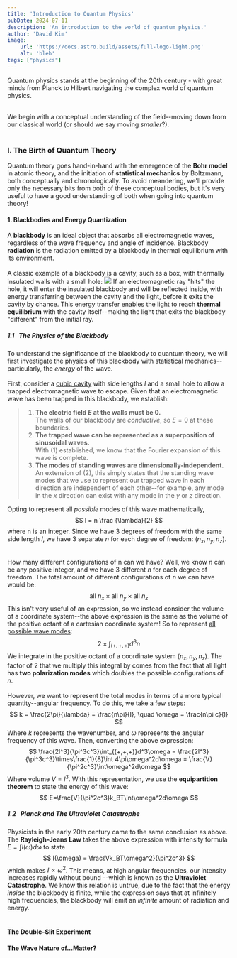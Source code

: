 ```yaml
---
title: 'Introduction to Quantum Physics'
pubDate: 2024-07-11
description: 'An introduction to the world of quantum physics.'
author: 'David Kim'
image:
    url: 'https://docs.astro.build/assets/full-logo-light.png'
    alt: 'bleh'
tags: ["physics"]
---
```

Quantum physics stands at the beginning of the 20th century - with great minds from Planck to Hilbert 
navigating the complex world of quantum physics.<br><br>

We begin with a conceptual understanding of the field--moving down from our classical world (or should 
we say moving *smaller*?). <br><br>

### I. The Birth of Quantum Theory
Quantum theory goes hand-in-hand with the emergence of the **Bohr model** in atomic theory, and the 
initiation of **statistical mechanics** by Boltzmann, both conceptually and chronologically. To avoid 
meandering, we'll provide only the necessary bits from both of these conceptual bodies, but it's very useful 
to have a good understanding of both when going into quantum theory!

#### **1. Blackbodies and Energy Quantization**
A **blackbody** is an ideal object that absorbs all electromagnetic waves, regardless of the wave frequency 
and angle of incidence. Blackbody **radiation** is the radiation emitted by a blackbody in thermal equilibrium 
with its environment. 
<br><br>
A classic example of a blackbody is a cavity, such as a box, with thermally insulated walls with a small hole:
<img src='https://dvdkm.cc/public/assets/images/blog/quantum-intro/blackbody.png' class='mx-auto max-w-52 max-h-52'>
If an electromagnetic ray "hits" the hole, it will enter the insulated blackbody and will be reflected inside, 
with energy transferring between the cavity and the light, before it exits the cavity by chance. This energy 
transfer enables the light to reach **thermal equilibrium** with the cavity itself--making the light that exits the 
blackbody "different" from the initial ray.

##### 1.1 &nbsp; The Physics of the Blackbody
To understand the significance of the blackbody to quantum theory, we will first investigate the physics of
this blackbody with statistical mechanics--particularly, the *energy* of the wave.
<br><br>
First, consider a <u>cubic cavity</u> with side lengths $l$ and a small hole to allow a trapped electromagnetic wave
to escape. Given that an electromagnetic wave has been trapped in this blackbody, we establish:
> 1. **The electric field $E$ at the walls must be $0$.** <br>
> The walls of our blackbody are *conductive*, so $E=0$ at these boundaries.
> 2. **The trapped wave can be represented as a superposition of sinusoidal waves.** <br>
> With (1) established, we know that the Fourier expansion of this wave is complete.
> 3. **The modes of standing waves are dimensionally-independent.**<br>
> An extension of (2), this simply states that the standing wave modes that we use to represent our trapped wave
> in each direction are independent of each other--for example, any mode in the $x$ direction can exist with any
> mode in the $y$ or $z$ direction.

Opting to represent all *possible* modes of this wave mathematically, 
$$
l = n \frac {\lambda}{2}
$$
where n is an integer. Since we have 3 degrees of freedom with the same side length $l$, we have 3 separate
$n$ for each degree of freedom: $(n_x, n_y, n_z)$. <br><br>

How many different configurations of n can we have? Well, we know $n$ can be any positive integer, and we have
3 different $n$ for each degree of freedom. The total amount of different configurations of $n$ we can have 
would be:
$$
\text{all }n_x \times \text{all }n_y \times \text{all }n_z
$$
This isn't very useful of an expression, so we instead consider the volume of a coordinate system--the above
expression is the same as the volume of the positive octant of a cartesian coordinate system! So to represent
<u>all possible wave modes</u>:
$$
2 \times \int_{(+, +, +)}d^3n
$$
We integrate in the positive octant of a coordinate system $(n_x, n_y, n_z)$. The factor of 2 that we multiply
this integral by comes from the fact that all light has **two polarization modes** which doubles the
possible configurations of $n$.<br><br>
However, we want to represent the total modes in terms of a more typical quantity--angular frequency. To do this, 
we take a few steps:
$$
k = \frac{2\pi}{\lambda} = \frac{n\pi}{l}, \quad \omega = \frac{n\pi c}{l}
$$
Where $k$ represents the wavenumber, and $\omega$ represents the angular frequency of this wave. Then, converting
the above expression:
$$
\frac{2l^3}{\pi^3c^3}\int_{(+,+,+)}d^3\omega = \frac{2l^3}{\pi^3c^3}\times\frac{1}{8}\int 4\pi\omega^2d\omega = \frac{V}{\pi^2c^3}\int\omega^2d\omega 
$$
Where volume $V = l^3$. With this representation, we use the **equipartition theorem** to state the energy of this wave:
$$
E=\frac{V}{\pi^2c^3}k_BT\int\omega^2d\omega
$$

##### 1.2 &nbsp; Planck and The Ultraviolet Catastrophe
Physicists in the early 20th century came to the same conclusion as above. The **Rayleigh-Jeans Law** takes the 
above expression with intensity formula $E = \int I(\omega)d\omega$ to state
$$
I(\omega) = \frac{Vk_BT\omega^2}{\pi^2c^3}
$$
which makes $I\propto\omega^2$. This means, at high angular frequencies, our intensity increases rapidly without bound
--which is known as the **Ultraviolet Catastrophe**. We know this relation is untrue, due to the fact that the energy *inside*
the blackbody is finite, while the expression says that at infinitely high frequencies, the blackbody will emit an *infinite*
amount of radiation and energy. <br><br>

#### **The Double-Slit Experiment**

#### **The Wave Nature of...Matter?**
